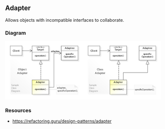 ## Adapter

Allows objects with incompatible interfaces to collaborate.

### Diagram
![image info](./Adapter_UML.jpg)

### Resources
* https://refactoring.guru/design-patterns/adapter
